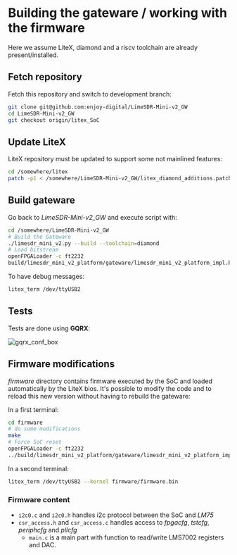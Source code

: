 # Building the gateware / working with the firmware

Here we assume LiteX, diamond and a riscv toolchain are already
present/installed.

## Fetch repository

Fetch this repository and switch to development branch:

```bash
git clone git@github.com:enjoy-digital/LimeSDR-Mini-v2_GW
cd LimeSDR-Mini-v2_GW
git checkout origin/litex_SoC
```

## Update LiteX

LiteX repository must be updated to support some not mainlined features:

```bash
cd /somewhere/litex
patch -p1 < /somewhere/LimeSDR-Mini-v2_GW/litex_diamond_additions.patch
```

## Build gateware

Go back to *LimeSDR-Mini-v2_GW* and execute script with:

```bash
cd /somewhere/LimeSDR-Mini-v2_GW
# Build the Gateware
./limesdr_mini_v2.py --build --toolchain=diamond
# Load bitstream
openFPGALoader -c ft2232
build/limesdr_mini_v2_platform/gateware/limesdr_mini_v2_platform_impl.bit
```

To have debug messages:

``` bash
litex_term /dev/ttyUSB2
```

## Tests

Tests are done using **GQRX**:

![gqrx_conf_box](https://github.com/user-attachments/assets/fc741ce4-d149-421d-923d-bc621111c3f5)

## Firmware modifications

*firmware* directory contains firmware executed by the SoC and loaded
automatically by the LiteX bios. It's possible to modify the code and to reload
this new version without having to rebuild the gateware:

In a first terminal:

```bash
cd firmware
# do some modifications
make
# Force SoC reset
openFPGALoader -c ft2232
../build/limesdr_mini_v2_platform/gateware/limesdr_mini_v2_platform_impl.bit
```

In a second terminal:

```bash
litex_term /dev/ttyUSB2 --kernel firmware/firmware.bin
```

### Firmware content

- `i2c0.c` and `i2c0.h` handles i2c protocol between the SoC and *LM75*
- `csr_access.h` and `csr_access.c` handles access to *fpgacfg*, *tstcfg*,
  *periphcfg* and *pllcfg*
  - `main.c` is a main part with function to read/write LMS7002 registers and
    DAC.
